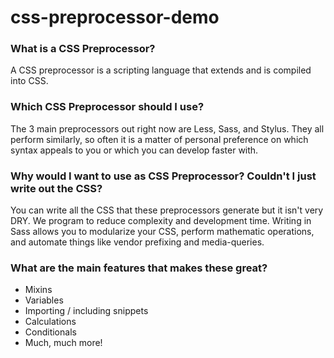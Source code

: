 # css-preprocessor-demo

### What is a CSS Preprocessor?

A CSS preprocessor is a scripting language that extends and is compiled into CSS.

### Which CSS Preprocessor should I use?

The 3 main preprocessors out right now are Less, Sass, and Stylus.  They all perform similarly, so often it is a matter of
personal preference on which syntax appeals to you or which you can develop faster with.

### Why would I want to use as CSS Preprocessor?  Couldn't I just write out the CSS?

You can write all the CSS that these preprocessors generate but it isn't very DRY.  We program to reduce complexity
and development time.  Writing in Sass allows you to modularize your CSS, perform mathematic operations, and automate
things like vendor prefixing and media-queries.

### What are the main features that makes these great?

* Mixins
* Variables
* Importing / including snippets
* Calculations
* Conditionals
* Much, much more!
